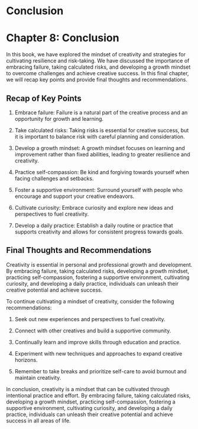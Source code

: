# Conclusion

Chapter 8: Conclusion
=====================

In this book, we have explored the mindset of creativity and strategies for cultivating resilience and risk-taking. We have discussed the importance of embracing failure, taking calculated risks, and developing a growth mindset to overcome challenges and achieve creative success. In this final chapter, we will recap key points and provide final thoughts and recommendations.

Recap of Key Points
-------------------

1. Embrace failure: Failure is a natural part of the creative process and an opportunity for growth and learning.

2. Take calculated risks: Taking risks is essential for creative success, but it is important to balance risk with careful planning and consideration.

3. Develop a growth mindset: A growth mindset focuses on learning and improvement rather than fixed abilities, leading to greater resilience and creativity.

4. Practice self-compassion: Be kind and forgiving towards yourself when facing challenges and setbacks.

5. Foster a supportive environment: Surround yourself with people who encourage and support your creative endeavors.

6. Cultivate curiosity: Embrace curiosity and explore new ideas and perspectives to fuel creativity.

7. Develop a daily practice: Establish a daily routine or practice that supports creativity and allows for consistent progress towards goals.

Final Thoughts and Recommendations
----------------------------------

Creativity is essential in personal and professional growth and development. By embracing failure, taking calculated risks, developing a growth mindset, practicing self-compassion, fostering a supportive environment, cultivating curiosity, and developing a daily practice, individuals can unleash their creative potential and achieve success.

To continue cultivating a mindset of creativity, consider the following recommendations:

1. Seek out new experiences and perspectives to fuel creativity.

2. Connect with other creatives and build a supportive community.

3. Continually learn and improve skills through education and practice.

4. Experiment with new techniques and approaches to expand creative horizons.

5. Remember to take breaks and prioritize self-care to avoid burnout and maintain creativity.

In conclusion, creativity is a mindset that can be cultivated through intentional practice and effort. By embracing failure, taking calculated risks, developing a growth mindset, practicing self-compassion, fostering a supportive environment, cultivating curiosity, and developing a daily practice, individuals can unleash their creative potential and achieve success in all areas of life.